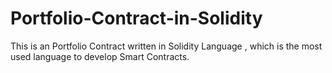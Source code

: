# Portfolio-Contract-in-Solidity
This is an Portfolio Contract written in Solidity Language , which is the most used language to develop Smart Contracts.
